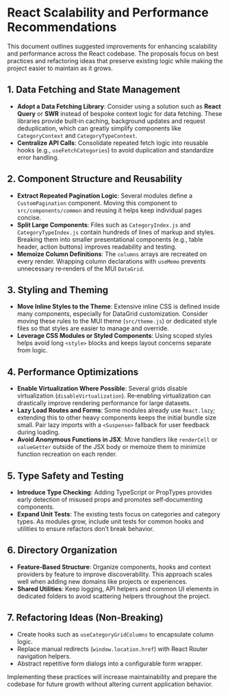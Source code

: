 # React Scalability and Performance Recommendations

This document outlines suggested improvements for enhancing scalability and performance across the React codebase. The proposals focus on best practices and refactoring ideas that preserve existing logic while making the project easier to maintain as it grows.

## 1. Data Fetching and State Management

- **Adopt a Data Fetching Library**: Consider using a solution such as **React Query** or **SWR** instead of bespoke context logic for data fetching. These libraries provide built‑in caching, background updates and request deduplication, which can greatly simplify components like `CategoryContext` and `CategoryTypeContext`.
- **Centralize API Calls**: Consolidate repeated fetch logic into reusable hooks (e.g., `useFetchCategories`) to avoid duplication and standardize error handling.

## 2. Component Structure and Reusability

- **Extract Repeated Pagination Logic**: Several modules define a `CustomPagination` component. Moving this component to `src/components/common` and reusing it helps keep individual pages concise.
- **Split Large Components**: Files such as `CategoryIndex.js` and `CategoryTypeIndex.js` contain hundreds of lines of markup and styles. Breaking them into smaller presentational components (e.g., table header, action buttons) improves readability and testing.
- **Memoize Column Definitions**: The `columns` arrays are recreated on every render. Wrapping column declarations with `useMemo` prevents unnecessary re‑renders of the MUI `DataGrid`.

## 3. Styling and Theming

- **Move Inline Styles to the Theme**: Extensive inline CSS is defined inside many components, especially for DataGrid customization. Consider moving these rules to the MUI theme (`src/theme.js`) or dedicated style files so that styles are easier to manage and override.
- **Leverage CSS Modules or Styled Components**: Using scoped styles helps avoid long `<style>` blocks and keeps layout concerns separate from logic.

## 4. Performance Optimizations

- **Enable Virtualization Where Possible**: Several grids disable virtualization (`disableVirtualization`). Re‑enabling virtualization can drastically improve rendering performance for large datasets.
- **Lazy Load Routes and Forms**: Some modules already use `React.lazy`; extending this to other heavy components keeps the initial bundle size small. Pair lazy imports with a `<Suspense>` fallback for user feedback during loading.
- **Avoid Anonymous Functions in JSX**: Move handlers like `renderCell` or `valueGetter` outside of the JSX body or memoize them to minimize function recreation on each render.

## 5. Type Safety and Testing

- **Introduce Type Checking**: Adding TypeScript or PropTypes provides early detection of misused props and promotes self‑documenting components.
- **Expand Unit Tests**: The existing tests focus on categories and category types. As modules grow, include unit tests for common hooks and utilities to ensure refactors don’t break behavior.

## 6. Directory Organization

- **Feature‑Based Structure**: Organize components, hooks and context providers by feature to improve discoverability. This approach scales well when adding new domains like projects or experiences.
- **Shared Utilities**: Keep logging, API helpers and common UI elements in dedicated folders to avoid scattering helpers throughout the project.

## 7. Refactoring Ideas (Non‑Breaking)

- Create hooks such as `useCategoryGridColumns` to encapsulate column logic.
- Replace manual redirects (`window.location.href`) with React Router navigation helpers.
- Abstract repetitive form dialogs into a configurable form wrapper.

Implementing these practices will increase maintainability and prepare the codebase for future growth without altering current application behavior.
